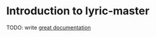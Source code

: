 # Introduction to lyric-master

TODO: write [great documentation](http://jacobian.org/writing/what-to-write/)
